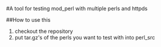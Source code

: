 
#A tool for testing mod_perl with multiple perls and httpds


##How to use this

1. checkout the repository
2. put tar.gz's of the perls you want to test with into perl_src

